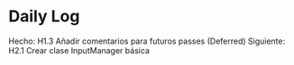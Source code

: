 ﻿# Daily Log

Hecho: H1.3 Añadir comentarios para futuros passes (Deferred)
Siguiente: H2.1 Crear clase InputManager básica
